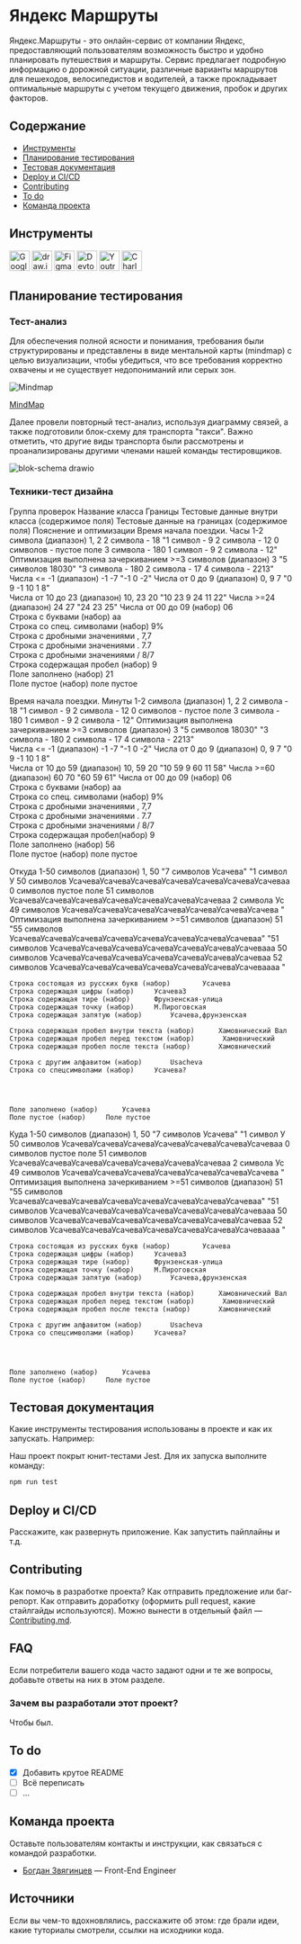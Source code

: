 # Яндекс Маршруты

Яндекс.Маршруты - это онлайн-сервис от компании Яндекс, предоставляющий пользователям возможность быстро и удобно планировать путешествия и маршруты. Сервис предлагает подробную информацию о дорожной ситуации, различные варианты маршрутов для пешеходов, велосипедистов и водителей, а также прокладывает оптимальные маршруты с учетом текущего движения, пробок и других факторов. 

## Содержание
- [Инструменты](#иструменты)
- [Планирование тестирования](#планированиетестирования)
- [Тестовая документация](#тестоваядокументация)
- [Deploy и CI/CD](#deploy-и-ci/cd)
- [Contributing](#contributing)
- [To do](#to-do)
- [Команда проекта](#команда-проекта)

## Инструменты
<p align="left"> 
  <a href="https://docs.google.com/" target="_blank" rel="noreferrer"><img src="https://w7.pngwing.com/pngs/240/1015/png-transparent-g-suite-google-docs-google-angle-rectangle-logo.png" width="36" height="36" alt="Google Sheets" /></a>
  <a href="https://app.diagrams.net" target="_blank" rel="noreferrer"><img src="https://upload.wikimedia.org/wikipedia/commons/thumb/3/3e/Diagrams.net_Logo.svg/2048px-Diagrams.net_Logo.svg.png" width="36" height="36" alt="draw.io" /></a>
  <a href="https://www.figma.com/" target="_blank" rel="noreferrer"><img src="https://raw.githubusercontent.com/danielcranney/readme-generator/main/public/icons/skills/figma-colored.svg" width="36" height="36" alt="Figma" /></a>
  <a><img src="https://d33wubrfki0l68.cloudfront.net/38b5c953a4667366685d55db55d057c86db1fc54/a0fdc/static/acae6b24d940347661ca901ea07f47c1/chrome-dev-logo-icon.png" width="36" height="36" alt="Devtools" /></a>
  <a href="https://www.jetbrains.com/youtrack/" target="_blank" rel="noreferrer"><img src="https://upload.wikimedia.org/wikipedia/commons/9/95/YouTrack_Icon.png" width="36" height="36" alt="Youtrack" /></a>
  <a href="https://www.charlesproxy.com/" target="_blank" rel="noreferrer"><img src="https://davidwalsh.name/demo/charlesproxyicon.svg" width="36" height="36" alt="Charles" /></a>
</p> 



## Планирование тестирования

### Тест-анализ

Для обеспечения полной ясности и понимания, требования были структурированы и представлены в виде ментальной карты (mindmap) с целью визуализации, чтобы убедиться, что все требования корректно охвачены и не существует недопониманий или серых зон.

![Mindmap](https://github.com/SofiiaSleptsova/Yandex_Marshruty/assets/147629405/f27075d3-effe-4410-861f-7ea64602ace7)

[MindMap](https://drive.google.com/file/d/113BxIc8RQGmKBALEat-KJPAvswUswN1x/view?usp=sharing)

Далее провели повторный тест-анализ, используя диаграмму связей, а также подготовили блок-схему для транспорта "такси". Важно отметить, что другие виды транспорта были рассмотрены и проанализированы другими членами нашей команды тестировщиков.

![blok-schema drawio](https://github.com/SofiiaSleptsova/Yandex_Marshruty/assets/147629405/3b7f2a5d-9fe2-41cb-95e1-99b4237f61f2)


### Техники-тест дизайна

Группа проверок	Название класса	Границы	Тестовые данные внутри класса (содержимое поля)	Тестовые данные на границах (содержимое поля)	Пояснение и оптимизации
Время начала поездки. Часы	1-2 символа (диапазон)	1, 2	2 символа - 18	"1 символ - 9
2 символа - 12
0 символов - пустое поле
3 символа - 180
1 символ - 9
2 символа - 12"	Оптимизация выполнена зачеркиванием
	>=3 символов (диапазон)	3	"5 символов
18030"	"3 символа - 180
2 символа - 17
4 символа - 2213"	
	Числа <= -1 (диапазон)	-1	-7	"-1
0 
-2"	
	Числа от 0 до 9 (диапазон)	0, 9	7	"0
9
-1
10
1
8"	
	Числа от 10 до 23 (диапазон)	10, 23	20	"10
23
9
24
11
22"	
	Числа >=24 (диапазон)	24	27	"24
23
25"	
	Числа от 00 до 09 (набор)		06		
	Строка с буквами (набор)		аа		
	Строка со спец. символами (набор)		9%		
	Строка с дробными значениями ,		7,7		
	Строка с дробными значениями .		7.7		
	Строка с дробными значениями /		8/7		
	Строка содержащая пробел  (набор)		 9		
	Поле заполнено (набор)		21		
	Поле пустое (набор)		поле пустое		
					
Время начала поездки. Минуты	1-2 символа (диапазон)	1, 2	2 символа - 18	"1 символ - 9
2 символа - 12
0 символов - пустое поле
3 символа - 180
1 символ - 9
2 символа - 12"	Оптимизация выполнена зачеркиванием
	>=3 символов (диапазон)	3	"5 символов
18030"	"3 символа - 180
2 символа - 17
4 символа - 2213"	
	Числа <= -1 (диапазон)	-1	-7	"-1
0 
-2"	
	Числа от 0 до 9 (диапазон)	0, 9	7	"0
9
-1
10
1
8"	
	Числа от 10 до 59 (диапазон)	10, 59	20	"10
59
9
60
11
58"	
	Числа >=60 (диапазон)	60	70	"60
59
61"	
	Числа от 00 до 09 (набор)		06		
	Строка с буквами (набор)		аа		
	Строка со спец. символами (набор)		9%		
	Строка с дробными значениями ,		7,7		
	Строка с дробными значениями .		7.7		
	Строка с дробными значениями /		8/7		
	Строка содержащая пробел(набор)		 9 		
	Поле заполнено (набор)		56		
	Поле пустое (набор)		поле пустое		
					
Откуда	1-50 символов (диапазон)	1, 50	"7 символов
Усачева"	"1 символ
У 
50 символов УсачеваУсачеваУсачеваУсачеваУсачеваУсачеваУсачеваа
0 символов  пустое поле
51 символов  УсачеваУсачеваУсачеваУсачеваУсачеваУсачеваУсачеваа
2 символа
Ус
49 символов УсачеваУсачеваУсачеваУсачеваУсачеваУсачеваУсачева "	Оптимизация выполнена зачеркиванием
	>=51 символов (диапазон)	51	"55 символов
УсачеваУсачеваУсачеваУсачеваУсачеваУсачеваУсачеваУсачеваа"	"51 символов УсачеваУсачеваУсачеваУсачеваУсачеваУсачеваУсачевааа
50 символов УсачеваУсачеваУсачеваУсачеваУсачеваУсачеваУсачеваа
52 символов УсачеваУсачеваУсачеваУсачеваУсачеваУсачеваУсачеваааа 
"	
					
	Строка состоящая из русских букв (набор)		Усачева		
	Строка содержащая цифры (набор)		Усачева3		
	Строка содержащая тире (набор)		Фрунзенская-улица		
	Строка содержащая точку (набор)		М.Пироговская		
	Строка содержащая запятую (набор)		Усачева,фрунзенская		
					
	Строка содержащая пробел внутри текста (набор)		Хамовнический Вал		
	Строка содержащая пробел перед текстом (набор)		 Хамовнический		
	Строка содержащая пробел после текста (набор)		Хамовнический 		
					
	Строка с другим алфавитом (набор)		Usacheva		
	Строка со спецсимволами (набор)		Усачева?		
					
					
					
					
	Поле заполнено (набор)		Усачева		
	Поле пустое (набор)		Поле пустое		
					
Куда	1-50 символов (диапазон)	1, 50	"7 символов
Усачева"	"1 символ
У 
50 символов УсачеваУсачеваУсачеваУсачеваУсачеваУсачеваУсачеваа
0 символов  пустое поле
51 символов  УсачеваУсачеваУсачеваУсачеваУсачеваУсачеваУсачеваа
2 символа
Ус
49 символов УсачеваУсачеваУсачеваУсачеваУсачеваУсачеваУсачева "	Оптимизация выполнена зачеркиванием
	>=51 символов (диапазон)	51	"55 символов
УсачеваУсачеваУсачеваУсачеваУсачеваУсачеваУсачеваУсачеваа"	"51 символов УсачеваУсачеваУсачеваУсачеваУсачеваУсачеваУсачевааа
50 символов УсачеваУсачеваУсачеваУсачеваУсачеваУсачеваУсачеваа
52 символов УсачеваУсачеваУсачеваУсачеваУсачеваУсачеваУсачеваааа 
"	
					
	Строка состоящая из русских букв (набор)		Усачева		
	Строка содержащая цифры (набор)		Усачева3		
	Строка содержащая тире (набор)		Фрунзенская-улица		
	Строка содержащая точку (набор)		М.Пироговская		
	Строка содержащая запятую (набор)		Усачева,фрунзенская		
					
	Строка содержащая пробел внутри текста (набор)		Хамовнический Вал		
	Строка содержащая пробел перед текстом (набор)		 Хамовнический		
	Строка содержащая пробел после текста (набор)		Хамовнический 		
					
	Строка с другим алфавитом (набор)		Usacheva		
	Строка со спецсимволами (набор)		Усачева?		
					
					
					
					
	Поле заполнено (набор)		Усачева		
	Поле пустое (набор)		Поле пустое		



## Тестовая документация
Какие инструменты тестирования использованы в проекте и как их запускать. Например:

Наш проект покрыт юнит-тестами Jest. Для их запуска выполните команду:
```sh
npm run test
```

## Deploy и CI/CD
Расскажите, как развернуть приложение. Как запустить пайплайны и т.д.

## Contributing
Как помочь в разработке проекта? Как отправить предложение или баг-репорт. Как отправить доработку (оформить pull request, какие стайлгайды используются). Можно вынести в отдельный файл — [Contributing.md](./CONTRIBUTING.md).

## FAQ 
Если потребители вашего кода часто задают одни и те же вопросы, добавьте ответы на них в этом разделе.

### Зачем вы разработали этот проект?
Чтобы был.

## To do
- [x] Добавить крутое README
- [ ] Всё переписать
- [ ] ...

## Команда проекта
Оставьте пользователям контакты и инструкции, как связаться с командой разработки.

- [Богдан Звягинцев](tg://resolve?domain=bzvyagintsev) — Front-End Engineer

## Источники
Если вы чем-то вдохновлялись, расскажите об этом: где брали идеи, какие туториалы смотрели, ссылки на исходники кода. 
